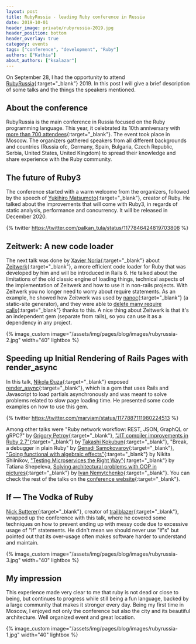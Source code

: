 ```yaml
---
layout: post
title: RubyRussia - leading Ruby conference in Russia
date: 2019-10-01
header_image: private/rubyrussia-2019.jpg
header_position: bottom
header_overlay: true
category: events
tags: ["conference", "development", "Ruby"]
authors: ["Kathia"]
about_authors: ["ksalazar"]
---
```


On September 28, I had the opportunity to attend [RubyRussia](https://rubyrussia.club/en){:target="_blank"} 2019.
In this post I will give a brief description of some talks and the things the speakers mentioned.

## About the conference

RubyRussia is the main conference in Russia focused on the Ruby programming language. This year, it celebrated its 10th anniversary with [more than 700 attendees](https://twitter.com/grigoryvp/status/1177843629454442496){:target="_blank"}.
The event took place in Moscow.
The organizers gathered speakers from all different backgrounds and countries (Russia ofc, Germany, Spain, Bulgaria, Czech Republic, Serbia, United States, United Kingdom) to spread their knowledge and share experience with the Ruby community.

## The future of Ruby3

The conference started with a warm welcome from the organizers, followed by the speech of [Yukihiro Matsumoto](https://github.com/matz){:target="_blank"}, creator of Ruby.
He talked about the improvements that will come with Ruby3, in regards of static analysis, performance and concurrency.
It will be released in December 2020.

{% twitter https://twitter.com/palkan_tula/status/1177846424819703808 %}

## Zeitwerk: A new code loader

The next talk was done by [Xavier Noria](https://github.com/fxn){:target="_blank"} about [Zeitwerk](https://github.com/fxn/zeitwerk/){:target="_blank"}, a more efficient code loader for Ruby that was developed by him and will be introduced in Rails 6.
He talked about the limitations of the old classic engine of loading things, technical aspects of the implementation of Zeitwerk and how to use it in non-rails projects. With Zeitwerk you no longer need to worry about require statements.
As an example, he showed how Zeitwerk was used by [nanoc](https://nanoc.ws/){:target="_blank"} (a static-site generator), and they were able to [delete many require calls](https://github.com/nanoc/nanoc/pull/1403/files){:target="_blank"} thanks to this.
A nice thing about Zeitwerk is that it's an independent gem (separate from rails), so you can use it as a dependency in any project.

{% image_custom image="/assets/img/pages/blog/images/rubyrussia-2.jpg" width="40" lightbox %}

## Speeding up Initial Rendering of Rails Pages with render_async

In this talk, [Nikola Đuza](https://github.com/nikolalsvk){:target="_blank"} exposed [render_async](https://github.com/renderedtext/render_async){:target="_blank"}, which is a gem that uses Rails and Javascript to load partials asynchronously and was meant to solve problems related to slow page loading time.
He presented some code examples on how to use this gem.

{% twitter https://twitter.com/maryiam/status/1177887111980224513 %}

Among other talks were "Ruby network workflow: REST, JSON, GraphQL or gRPC?" by [Grigory Petrov](https://github.com/grigoryvp){:target="_blank"}, ["JIT compiler improvements in Ruby 2.7"](https://speakerdeck.com/k0kubun/rubyrussia-2019){:target="_blank"} by [Takashi Kokubun](https://github.com/k0kubun){:target="_blank"}, "Break, a debugger in plain Ruby" by [Genadi Samokovarov](https://github.com/gsamokovarov){:target="_blank"}, ["Going functional with algebraic effects"](https://speakerdeck.com/flashgordon/going-functional-with-algebraic-effects){:target="_blank"} by Nikita Shilnikov, ["Testing Microservices the Right Way"](https://speakerdeck.com/sh3pik/testing-microservices-the-right-way){:target="_blank"} by Tatiana Shepeleva, [Solving architectural problems with OOP in pictures](https://speakerdeck.com/inem/solving-architectural-problems-with-oop-in-pictures){:target="_blank"} by [Ivan Nemytchenko](https://github.com/inem){:target="_blank"}.
You can check the rest of the talks on the [conference website](https://rubyrussia.club/en/programm){:target="_blank"}.

## If — The Vodka of Ruby

[Nick Sutterer](https://github.com/apotonick){:target="_blank"}, creator of [trailblazer](http://trailblazer.to/){:target="_blank"}, wrapped up the conference with this talk, where he covered some techniques on how to prevent ending up with messy code due to excessive usage of "if" statements.
He didn't mean we should never use "if's" but pointed out that its over-usage often makes software harder to understand and maintain.

{% image_custom image="/assets/img/pages/blog/images/rubyrussia-3.jpg" width="40" lightbox %}

## My impression

This experience made very clear to me that ruby is not dead or close to being, but continues to progress while still being a fun language, backed by a large community that makes it stronger every day.
Being my first time in Moscow, I enjoyed not only the conference but also the city and its beautiful architecture.
Well organized event and great location.

{% image_custom image="/assets/img/pages/blog/images/rubyrussia-1.jpg" width="40" lightbox %}
